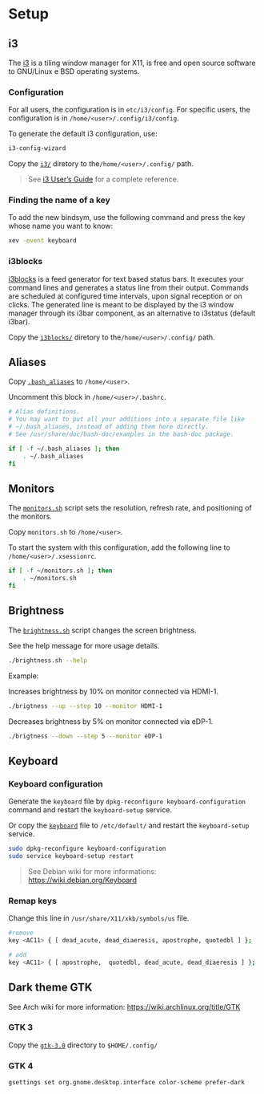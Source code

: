 # Setup

## i3

The [i3](https://i3wm.org/) is a tiling window manager for X11, is free and open source software to GNU/Linux e BSD operating systems.

### Configuration

For all users, the configuration is in `etc/i3/config`. For specific users, the configuration is in `/home/<user>/.config/i3/config`.

To generate the default i3 configuration, use:

```bash
i3-config-wizard
```

Copy the [`i3/`](./i3) diretory to the`/home/<user>/.config/` path.

> See [i3 User’s Guide](https://i3wm.org/docs/userguide.html) for a complete reference.

### Finding the name of a key

To add the new bindsym, use the following command and press the key whose name you want to know:

```bash
xev -event keyboard
```

### i3blocks

[i3blocks](https://github.com/vivien/i3blocks) is a feed generator for text based status bars.
It executes your command lines and generates a status line from their output.
Commands are scheduled at configured time intervals, upon signal reception or on clicks.
The generated line is meant to be displayed by the i3 window manager through its i3bar component, as an alternative to i3status (default i3bar).

Copy the [`i3blocks/`](./i3blocks) diretory to the`/home/<user>/.config/` path.

## Aliases

Copy [`.bash_aliases`](./.bash_aliases) to `/home/<user>`.

Uncomment this block in `/home/<user>/.bashrc`.

```bash
# Alias definitions.
# You may want to put all your additions into a separate file like
# ~/.bash_aliases, instead of adding them here directly.
# See /usr/share/doc/bash-doc/examples in the bash-doc package.

if [ -f ~/.bash_aliases ]; then
    . ~/.bash_aliases
fi
```

## Monitors

The [`monitors.sh`](./monitors.sh) script sets the resolution, refresh rate, and positioning of the monitors.

Copy `monitors.sh` to `/home/<user>`.

To start the system with this configuration, add the following line to `/home/<user>/.xsessionrc`.

```bash
if [ -f ~/monitors.sh ]; then
    . ~/monitors.sh
fi
```

## Brightness

The [`brightness.sh`](./brightness.sh) script changes the screen brightness.

See the help message for more usage details.

```bash
./brightness.sh --help
```

Example:

Increases brightness by 10% on monitor connected via HDMI-1.

```bash
./brigtness --up --step 10 --monitor HDMI-1
```

Decreases brightness by 5% on monitor connected via eDP-1.

```bash
./brigtness --down --step 5 --monitor eDP-1
```

## Keyboard

### Keyboard configuration

Generate the `keyboard` file by `dpkg-reconfigure keyboard-configuration` command and restart the `keyboard-setup` service.

Or copy the [`keyboard`](./keyboard) file to `/etc/default/` and restart the `keyboard-setup` service.

```bash
sudo dpkg-reconfigure keyboard-configuration
sudo service keyboard-setup restart
```

> See Debian wiki for more informations: https://wiki.debian.org/Keyboard

### Remap keys

Change this line in `/usr/share/X11/xkb/symbols/us` file.

```bash
#remove
key <AC11> { [ dead_acute, dead_diaeresis, apostrophe, quotedbl ] };

# add
key <AC11> { [ apostrophe,  quotedbl, dead_acute, dead_diaeresis ] };
```

## Dark theme GTK

See Arch wiki for more information: https://wiki.archlinux.org/title/GTK

### GTK 3

Copy the [`gtk-3.0`](./gtk-3.0) directory to `$HOME/.config/`

### GTK 4

```bash
gsettings set org.gnome.desktop.interface color-scheme prefer-dark
```

